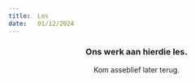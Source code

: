 ```yaml
---
title:  Les
date:   01/12/2024
---
```


### <center>Ons werk aan hierdie les.</center>
<center>Kom asseblief later terug.</center>